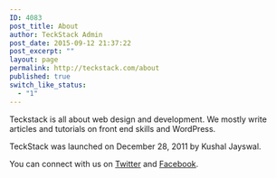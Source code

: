 ```yaml
---
ID: 4083
post_title: About
author: TeckStack Admin
post_date: 2015-09-12 21:37:22
post_excerpt: ""
layout: page
permalink: http://teckstack.com/about
published: true
switch_like_status:
  - "1"
---
```

Teckstack is all about web design and development. We mostly write articles and tutorials on front end skills and WordPress.

TeckStack was launched on December 28, 2011 by Kushal Jayswal.

You can connect with us on <a href="https://twitter.com/teckstack" target="_blank">Twitter</a> and <a href="https://www.facebook.com/teckstack" target="_blank">Facebook</a>.